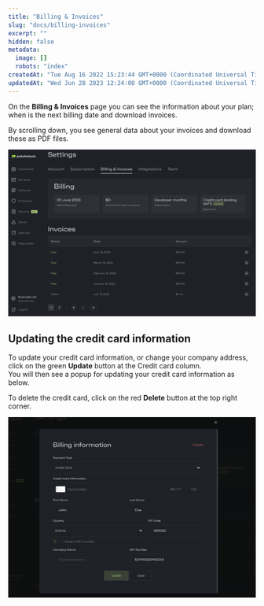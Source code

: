 ```yaml
---
title: "Billing & Invoices"
slug: "docs/billing-invoices"
excerpt: ""
hidden: false
metadata: 
  image: []
  robots: "index"
createdAt: "Tue Aug 16 2022 15:23:44 GMT+0000 (Coordinated Universal Time)"
updatedAt: "Wed Jun 28 2023 12:24:00 GMT+0000 (Coordinated Universal Time)"
---
```

On the **Billing & Invoices** page you can see the information about your plan; when is the next billing date and download invoices.

By scrolling down, you see general data about your invoices and download these as PDF files.

![](/src/assets/images/e1c7f80-small-Patchstack_billing_and_invoices.png)

## Updating the credit card information

To update your credit card information, or change your company address, click on the green **Update** button at the Credit card column.  
You will then see a popup for updating your credit card information as below.

To delete the credit card, click on the red **Delete** button at the top right corner.

![](/src/assets/images/1776073-small-Patchstack_update_credit_card.png)
